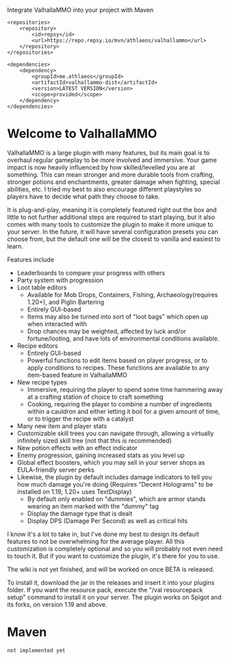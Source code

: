 Integrate ValhallaMMO into your project with Maven
```
<repositories>
    <repository>
        <id>repsy</id>
        <url>https://repo.repsy.io/mvn/athlaeos/valhallammo</url>
    </repository>
</repositories>

<dependencies>
    <dependency>
        <groupId>me.athlaeos</groupId>
        <artifactId>valhallammo-dist</artifactId>
        <version>LATEST VERSION</version>
        <scope>provided</scope>
    </dependency>
</dependencies>
```


# Welcome to ValhallaMMO
ValhallaMMO is a large plugin with many features, but its main goal is to overhaul regular gameplay to be more involved and immersive.
Your game impact is now heavily influenced by how skilled/levelled you are at something. This can mean stronger and more durable tools from crafting, stronger potions and enchantments, greater damage when fighting, special abilities, etc.
I tried my best to also encourage different playstyles so players have to decide what path they choose to take. 

It is plug-and-play, meaning it is completely featured right out the box and little to not further additional steps are required to start playing, but it also comes with many tools to customize the plugin to make it more unique to your server.
In the future, it will have several configuration presets you can choose from, but the default one will be the closest to vanilla and easiest to learn.

Features include
- Leaderboards to compare your progress with others
- Party system with progression
- Loot table editors 
  - Available for Mob Drops, Containers, Fishing, Archaeology(requires 1.20+), and Piglin Bartering
  - Entirely GUI-based
  - Items may also be turned into sort of "loot bags" which open up when interacted with
  - Drop chances may be weighted, affected by luck and/or fortune/looting, and have lots of environmental conditions available. 
- Recipe editors
  - Entirely GUI-based
  - Powerful functions to edit items based on player progress, or to apply conditions to recipes. These functions are available to any item-based feature in ValhallaMMO
- New recipe types
  - Immersive, requiring the player to spend some time hammering away at a crafting station of choice to craft something
  - Cooking, requiring the player to combine a number of ingredients within a cauldron and either letting it boil for a given amount of time, or to trigger the recipe with a catalyst
- Many new item and player stats
- Customizable skill trees you can navigate through, allowing a virtually infinitely sized skill tree (not that this is recommended)
- New potion effects with an effect indicator
- Enemy progression, gaining increased stats as you level up
- Global effect boosters, which you may sell in your server shops as EULA-friendly server perks
- Likewise, the plugin by default includes damage indicators to tell you how much damage you're doing (Requires "Decent Holograms" to be installed on 1.19, 1.20+ uses TextDisplay)
  - By default only enabled on "dummies", which are armor stands wearing an item marked with the "dummy" tag
  - Display the damage type that is dealt
  - Display DPS (Damage Per Second) as well as critical hits

I know it's a lot to take in, but I've done my best to design its default features to not be overwhelming for the average player. 
All this customization is completely optional and so you will probably not even need to touch it. But if you want to customize the plugin, it's there for you to use.

The wiki is not yet finished, and will be worked on once BETA is released.

To install it, download the jar in the releases and insert it into your plugins folder.
If you want the resource pack, execute the "/val resourcepack setup" command to install it on your server.
The plugin works on Spigot and its forks, on version 1.19 and above. 

# Maven
```
not implemented yet
```
